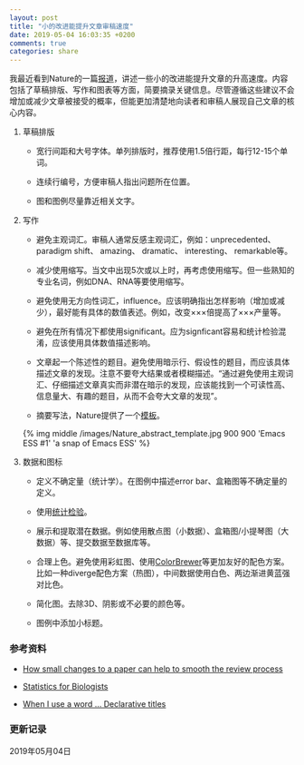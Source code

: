 ```yaml
---
layout: post
title: "小的改进能提升文章审稿速度"
date: 2019-05-04 16:03:35 +0200
comments: true
categories: share
---
```


我最近看到Nature的一篇[报道](https://www.nature.com/articles/d41586-019-01431-z)，讲述一些小的改进能提升文章的升高速度。内容包括了草稿排版、写作和图表等方面，简要摘录关键信息。尽管遵循这些建议不会增加或减少文章被接受的概率，但能更加清楚地向读者和审稿人展现自己文章的核心内容。

<!--more-->

1. 草稿排版

    * 宽行间距和大号字体。单列排版时，推荐使用1.5倍行距，每行12-15个单词。
    
    * 连续行编号，方便审稿人指出问题所在位置。
    
    * 图和图例尽量靠近相关文字。

2. 写作

    * 避免主观词汇。审稿人通常反感主观词汇，例如：unprecedented、 paradigm shift、 amazing、 dramatic、 interesting、 remarkable等。
    
    * 减少使用缩写。当文中出现5次或以上时，再考虑使用缩写。但一些熟知的专业名词，例如DNA、RNA等要使用缩写。
    
    * 避免使用无方向性词汇，influence。应该明确指出怎样影响（增加或减少），最好能有具体的数值表述。例如，改变×××倍提高了×××产量等。
    
    * 避免在所有情况下都使用significant。应为signficant容易和统计检验混淆，应该使用具体数值描述影响。
    
    * 文章起一个陈述性的题目。避免使用暗示行、假设性的题目，而应该具体描述文章的发现。注意不要夸大结果或者模糊描述。“通过避免使用主观词汇、仔细描述文章真实而非潜在暗示的发现，应该能找到一个可读性高、信息量大、有趣的题目，从而不会夸大文章的发现”。
    
    * 摘要写法，Nature提供了一个[模板](https://www.nature.com/documents/nature-summary-paragraph.pdf)。
    
    {% img middle /images/Nature_abstract_template.jpg 900 900 'Emacs ESS #1' 'a snap of Emacs ESS' %}

3. 数据和图标

    * 定义不确定量（统计学）。在图例中描述error bar、盒箱图等不确定量的定义。
    
    * 使用[统计检验](https://www.nature.com/collections/qghhqm)。

    * 展示和提取潜在数据。例如使用散点图（小数据）、盒箱图/小提琴图（大数据）等、提交数据至数据库等。
    
    * 合理上色。避免使用彩虹图、使用[ColorBrewer](http://colorbrewer2.org/#type=sequential&scheme=BuGn&n=3)等更加友好的配色方案。比如一种diverge配色方案（热图），中间数据使用白色、两边渐进黄蓝强对比色。
    
    * 简化图。去除3D、阴影或不必要的颜色等。
    
    * 图例中添加小标题。

### 参考资料 ###

* [How small changes to a paper can help to smooth the review process](https://www.nature.com/articles/d41586-019-01431-z)

* [Statistics for Biologists](https://www.nature.com/collections/qghhqm)

* [When I use a word … Declarative titles](https://academic.oup.com/qjmed/article/103/3/207/1589103)

### 更新记录 ###

2019年05月04日
